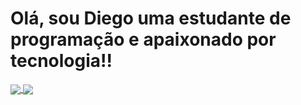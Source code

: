 <h1>Olá, sou Diego uma estudante de programação e apaixonado por tecnologia!!</h1>

<a href="https://github-readme-stats.vercel.app/api?username=diegotx2008&show_icons=true&theme=cobalt&count_private=true">
  <img align="center" src="https://github-readme-stats.vercel.app/api?username=diegotx2008&show_icons=true&theme=cobalt&count_private=true" />
</a>
<a href="https://github.com/anuraghazra/github-readme-stats" width="50%">
  <img align="center" src="https://github-readme-stats.vercel.app/api/top-langs/?username=diegotx2008&theme=cobalt" />
</a>
